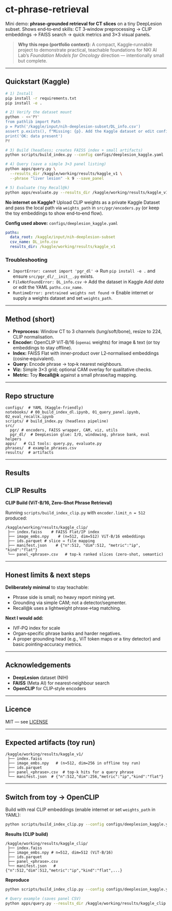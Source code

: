 # ct-phrase-retrieval

Mini demo: **phrase‑grounded retrieval for CT slices** on a tiny DeepLesion subset. Shows end‑to‑end skills: CT 3‑window preprocessing → CLIP embeddings → FAISS search → quick metrics and 3×3 visual panels.

> **Why this repo (portfolio context):** A compact, Kaggle‑runnable project to demonstrate practical, teachable foundations for NKI AI Lab’s *Foundation Models for Oncology* direction — intentionally small but complete.

---

## Quickstart (Kaggle)

```bash
# 1) Install 
pip install -r requirements.txt
pip install -e .

# 2) Verify the dataset mount
python - <<'PY'
from pathlib import Path
p = Path('/kaggle/input/nih-deeplesion-subset/DL_info.csv')
assert p.exists(), f"Missing: {p}. Add the Kaggle dataset or edit configs/deeplesion_kaggle.yaml"
print('OK: data present')
PY

# 3) Build (headless; creates FAISS index + small artifacts)
python scripts/build_index.py --config configs/deeplesion_kaggle.yaml

# 4) Query (save a simple 3×3 panel listing)
python apps/query.py \
  --results_dir /kaggle/working/results/kaggle_v1 \
  --phrase "liver lesion" -k 9 --save_panel

# 5) Evaluate (toy Recall@k)
python apps/evaluate.py --results_dir /kaggle/working/results/kaggle_v1 -k 5
```

**No internet on Kaggle?** Upload CLIP weights as a private Kaggle Dataset and pass the local path via `weights_path` in `src/pgr/encoders.py` (or keep the toy embeddings to show end‑to‑end flow).

**Config used above:** `configs/deeplesion_kaggle.yaml`

```yaml
paths:
  data_root: /kaggle/input/nih-deeplesion-subset
  csv_name: DL_info.csv
  results_dir: /kaggle/working/results/kaggle_v1
```

### Troubleshooting

* `ImportError: cannot import 'pgr_dl'` → Run `pip install -e .` and ensure `src/pgr_dl/__init__.py` exists.
* `FileNotFoundError: DL_info.csv` → Add the dataset in Kaggle *Add data* or edit the YAML `paths.csv_name`.
* `RuntimeError: pretrained weights not found` → Enable internet or supply a weights dataset and set `weights_path`.

---

## Method (short)

* **Preprocess:** Window CT to 3 channels (lung/soft/bone), resize to 224, CLIP normalisation.
* **Encoder:** OpenCLIP ViT‑B/16 (`openai` weights) for image & text (or toy embeddings to stay offline).
* **Index:** FAISS Flat with inner‑product over L2‑normalised embeddings (cosine‑equivalent).
* **Query:** Encode phrase → top‑k nearest neighbours.
* **Viz:** Simple 3×3 grid; optional CAM overlay for qualitative checks.
* **Metric:** Toy **Recall@k** against a small phrase/tag mapping.

---

## Repo structure

```
configs/  # YAML (Kaggle‑friendly)
notebooks/ # 00_build_index_dl.ipynb, 01_query_panel.ipynb, 02_eval_recallk.ipynb
scripts/ # build_index.py (headless pipeline)
src/
  pgr/ # encoders, FAISS wrapper, CAM, viz, utils
  pgr_dl/  # DeepLesion glue: I/O, windowing, phrase bank, eval helpers
apps/   # CLI tools: query.py, evaluate.py
phrases/  # example_phrases.csv
results/  # artifacts 
```

---

## Results 





## CLIP Results

**CLIP Build (ViT-B/16, Zero-Shot Phrase Retrieval)**

Running `scripts/build_index_clip.py` with `encoder.limit_n = 512` produced:

```
/kaggle/working/results/kaggle_clip/
 ├── index.faiss    # FAISS Flat/IP index
 ├── image_embs.npy    # (n=512, dim=512) ViT-B/16 embeddings
 ├── ids.parquet # slice ↔ file mapping
 ├── manifest.json    # {"n":512, "dim":512, "metric":"ip", "kind":"flat"}
 └── panel_<phrase>.csv   # top-k ranked slices (zero-shot, semantic)
```

---

## Honest limits & next steps

**Deliberately minimal** to stay teachable:

* Phrase side is small; no heavy report mining yet.
* Grounding via simple CAM; not a detector/segmenter.
* Recall@k uses a lightweight phrase→tag matching.

**Next I would add:**

* IVF‑PQ index for scale
* Organ‑specific phrase banks and harder negatives.
* A proper grounding head (e.g., ViT token maps or a tiny detector) and basic pointing‑accuracy metrics.

---

## Acknowledgements

* **DeepLesion** dataset (NIH)
* **FAISS** (Meta AI) for nearest‑neighbour search
* **OpenCLIP** for CLIP‑style encoders

---

## Licence

MIT — see [LICENSE](LICENSE)

---

## Expected artifacts (toy run)

```
/kaggle/working/results/kaggle_v1/
 ├── index.faiss
 ├── image_embs.npy   # (n≈512, dim=256 in offline toy run)
 ├── ids.parquet
 ├── panel_<phrase>.csv  # top-k hits for a query phrase
 └── manifest.json  # {"n":512,"dim":256,"metric":"ip","kind":"flat"}
```

---

## Switch from toy → OpenCLIP

Build with real CLIP embeddings (enable internet or set `weights_path` in YAML):

```bash
python scripts/build_index_clip.py --config configs/deeplesion_kaggle.yaml
```

**Results (CLIP build)**

```
/kaggle/working/results/kaggle_clip/
 ├── index.faiss
 ├── image_embs.npy # n=512, dim=512 (ViT-B/16)
 ├── ids.parquet
 ├── panel_<phrase>.csv
 └── manifest.json   # {"n":512,"dim":512,"metric":"ip","kind":"flat",...}
```

**Reproduce**

```bash
python scripts/build_index_clip.py --config configs/deeplesion_kaggle.yaml

# Query example (saves panel CSV)
python apps/query.py --results_dir /kaggle/working/results/kaggle_clip --phrase "liver lesion" -k 9 --save_panel
```

